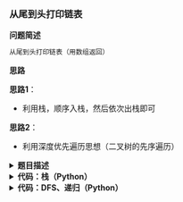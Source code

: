### 从尾到头打印链表

<!-- Tag: 链表、栈、DFS、递归 -->

<summary><b>问题简述</b></summary>

```txt
从尾到头打印链表（用数组返回）
```

<summary><b>思路</b></summary>

**思路1**：
- 利用栈，顺序入栈，然后依次出栈即可

**思路2**：
- 利用深度优先遍历思想（二叉树的先序遍历）

<details><summary><b>题目描述</b></summary>

```txt
输入一个链表的头节点，从尾到头反过来返回每个节点的值（用数组返回）。

示例 1：
    输入：head = [1,3,2]
    输出：[2,3,1]

限制：
    0 <= 链表长度 <= 10000

来源：力扣（LeetCode）
链接：https://leetcode-cn.com/problems/cong-wei-dao-tou-da-yin-lian-biao-lcof
著作权归领扣网络所有。商业转载请联系官方授权，非商业转载请注明出处。
```

<!-- <div align="center"><img src="../../../_assets/xxx.png" height="300" /></div> -->

</details>


<details><summary><b>代码：栈（Python）</b></summary>

```python
# Definition for singly-linked list.
# class ListNode:
#     def __init__(self, x):
#         self.val = x
#         self.next = None

class Solution:
    def reversePrint(self, head: ListNode) -> List[int]:
        stack = []
        while head:
            stack.append(head.val)
            head = head.next
        
        # ret = []
        # for _ in range(len(stack)):  # 相当于逆序遍历
        #     ret.append(stack.pop())
        # return ret
        return stack[::-1]  # 与以上代码等价
```

</details>

<details><summary><b>代码：DFS、递归（Python）</b></summary>

```python
# Definition for singly-linked list.
# class ListNode:
#     def __init__(self, x):
#         self.val = x
#         self.next = None

class Solution:
    def reversePrint(self, head: ListNode) -> List[int]:
        if head is None:
            return []

        ret = self.reversePrint(head.next)
        ret.append(head.val)

        return ret
```

</details>

